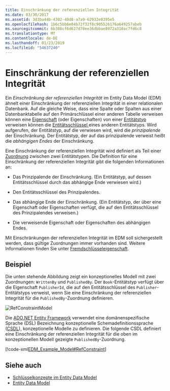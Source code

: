 ```yaml
---
title: Einschränkung der referenziellen Integrität
ms.date: 03/30/2017
ms.assetid: 3d3ba44b-4302-40d8-a7a9-62932e0395e5
ms.openlocfilehash: 1b6c5bb6e04b72f32f8c905526176a649257abeb
ms.sourcegitcommit: 6b308cf6d627d78ee36dbbae8972a310ac7fd6c8
ms.translationtype: MT
ms.contentlocale: de-DE
ms.lasthandoff: 01/23/2019
ms.locfileid: "54637240"
---
```

# <a name="referential-integrity-constraint"></a>Einschränkung der referenziellen Integrität
Ein *Einschränkung der referenziellen Integrität* im Entity Data Model (EDM) ähnelt einer Einschränkung der referenziellen Integrität in einer relationalen Datenbank. Auf die gleiche Weise, dass eine Spalte oder Spalten aus einer Datenbanktabelle auf den Primärschlüssel einer anderen Tabelle verweisen können eine [Eigenschaft](../../../../docs/framework/data/adonet/property.md) (oder Eigenschaften) von einer [Entitätstyp](../../../../docs/framework/data/adonet/entity-type.md) verweisen können die [Entitätsschlüssel ](../../../../docs/framework/data/adonet/entity-key.md) eines anderen Entitätstyps. Wird aufgerufen, der Entitätstyp, auf die verwiesen wird, wird die *prinzipalende* der Einschränkung. Der Entitätstyp, der auf das prinzipalende verweist heißt die *abhängigen Endes* der Einschränkung.  
  
 Eine Einschränkung der referenziellen Integrität wird definiert als Teil einer [Zuordnung](../../../../docs/framework/data/adonet/association-type.md) zwischen zwei Entitätstypen. Die Definition für eine Einschränkung der referenziellen Integrität gibt die folgenden Informationen an:  
  
-   Das Prinzipalende der Einschränkung. (Ein Entitätstyp, auf dessen Entitätsschlüssel durch das abhängige Ende verwiesen wird.)  
  
-   Den Entitätsschlüssel des Prinzipalendes.  
  
-   Das abhängige Ende der Einschränkung. (Ein Entitätstyp, der über eine Eigenschaft oder Eigenschaften verfügt, die auf den Entitätsschlüssel des Prinzipalendes verweisen.)  
  
-   Die verweisende Eigenschaft oder Eigenschaften des abhängigen Endes.  
  
 Mit Einschränkungen der referenziellen Integrität im EDM soll sichergestellt werden, dass gültige Zuordnungen immer vorhanden sind. Weitere Informationen finden Sie unter [Fremdschlüsseleigenschaft](../../../../docs/framework/data/adonet/foreign-key-property.md).  
  
## <a name="example"></a>Beispiel  
 Die unten stehende Abbildung zeigt ein konzeptionelles Modell mit zwei Zuordnungen: `WrittenBy` und `PublishedBy`. Der `Book`-Entitätstyp verfügt über die Eigenschaft `PublisherId`, die auf den Entitätsschlüssel des `Publisher`-Entitätstyps verweist, wenn Sie eine Einschränkung der referenziellen Integrität für die `PublishedBy`-Zuordnung definieren.  
  
 ![RefConstraintModel](../../../../docs/framework/data/adonet/media/refconstraintmodel.gif "RefConstraintModel")  
  
 Die [ADO.NET Entity Framework](../../../../docs/framework/data/adonet/ef/index.md) verwendet eine domänenspezifische Sprache (DSL) Bezeichnung konzeptionelle Schemadefinitionssprache ([CSDL](../../../../docs/framework/data/adonet/ef/language-reference/csdl-specification.md)), konzeptionelle Modelle zu definieren. Die folgende CSDL definiert eine Einschränkung der referenziellen Integrität für die oben im konzeptionellen Modell gezeigte `PublishedBy`-Zuordnung.  
  
 [!code-xml[EDM_Example_Model#RefConstraint](../../../../samples/snippets/xml/VS_Snippets_Data/edm_example_model/xml/books4.edmx#refconstraint)]  
  
## <a name="see-also"></a>Siehe auch
- [Schlüsselkonzepte im Entity Data Model](../../../../docs/framework/data/adonet/entity-data-model-key-concepts.md)
- [Entity Data Model](../../../../docs/framework/data/adonet/entity-data-model.md)
